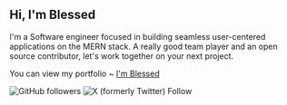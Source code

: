## Hi, I'm Blessed

I'm a Software engineer focused in building seamless user-centered applications on the MERN stack. A really good team player and an open source contributor, let's work together on your next project.

You can view my portfolio ~ [I'm Blessed](https://ogbonnablessed.github.io/Blessed/)

![GitHub followers](https://img.shields.io/github/followers/OgbonnaBlessed) ![X (formerly Twitter) Follow](https://img.shields.io/twitter/follow/ogbonna_bl97478)
